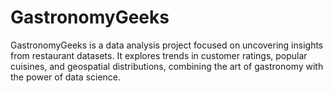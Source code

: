 # GastronomyGeeks
GastronomyGeeks is a data analysis project focused on uncovering insights from restaurant datasets. It explores trends in customer ratings, popular cuisines, and geospatial distributions, combining the art of gastronomy with the power of data science.
